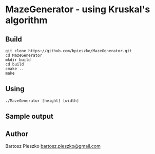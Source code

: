 # MazeGenerator - using Kruskal's algorithm

## Build
```
git clone https://github.com/bpieszko/MazeGenerator.git
cd MazeGenerator
mkdir build
cd build
cmake ..
make
```

## Using
```
./MazeGenerator [height] [width]
```

## Sample output

## Author
Bartosz Pieszko
bartosz.pieszko@gmail.com
